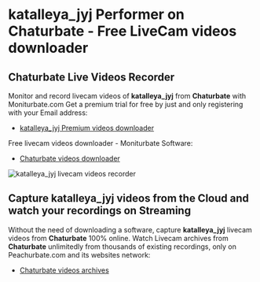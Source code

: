# katalleya_jyj Performer on Chaturbate - Free LiveCam videos downloader

## Chaturbate Live Videos Recorder

Monitor and record livecam videos of **katalleya_jyj** from **Chaturbate** with Moniturbate.com
Get a premium trial for free by just and only registering with your Email address:
* [katalleya_jyj Premium videos downloader](https://moniturbate.com/request-demo-licence-key.html)

Free livecam videos downloader - Moniturbate Software:
* [Chaturbate videos downloader](https://moniturbate.com/moniturbate-download-software.html)

![katalleya_jyj livecam videos recorder](https://peachurnet.com/templates/moniturbate-software.png)


## Capture katalleya_jyj videos from the Cloud and watch your recordings on Streaming

Without the need of downloading a software, capture **katalleya_jyj** livecam videos from **Chaturbate** 100% online.
Watch Livecam archives from **Chaturbate** unlimitedly from thousands of existing recordings, only on Peachurbate.com and its websites network:
* [Chaturbate videos archives](https://peachurnet.com/)